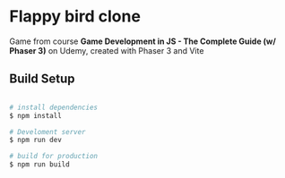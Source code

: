 # Flappy bird clone

Game from course **Game Development in JS - The Complete Guide (w/ Phaser 3)** on Udemy, created with Phaser 3 and Vite

## Build Setup

``` bash

# install dependencies
$ npm install

# Develoment server
$ npm run dev

# build for production
$ npm run build

```



